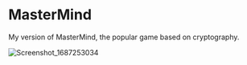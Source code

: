 # MasterMind
 My version of MasterMind, the popular game based on cryptography.
 
![Screenshot_1687253034](https://github.com/riccardo-ferraris/MasterMind/assets/78783151/3865be82-a961-4e81-9cf0-fedd706091ee)
